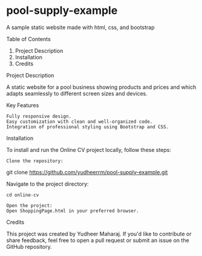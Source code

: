 # pool-supply-example
A sample static website made with html, css, and bootstrap

Table of Contents

 1.   Project Description
 2.   Installation
 4.   Credits

Project Description

A static website for a pool business showing products and prices and which adapts seamlessly to different screen sizes and devices. 

Key Features

    Fully responsive design.
    Easy customization with clean and well-organized code.
    Integration of professional styling using Bootstrap and CSS.

Installation

To install and run the Online CV project locally, follow these steps:

    Clone the repository:

git clone https://github.com/yudheerrm/pool-supply-example.git

Navigate to the project directory:

    cd online-cv

    Open the project:
    Open ShoppingPage.html in your preferred browser.


Credits

This project was created by Yudheer Maharaj. If you'd like to contribute or share feedback, feel free to open a pull request or submit an issue on the GitHub repository.
